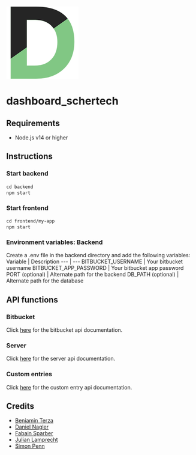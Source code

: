![plot](./frontend/my-app/public/logo192.png)
# dashboard_schertech



## Requirements
- Node.js v14 or higher



## Instructions

### Start backend
````
cd backend
npm start
````

### Start frontend
````
cd frontend/my-app
npm start
````


### Environment variables: Backend
Create a .env file in the backend directory and add the following variables:
Variable | Description
--- | ---
BITBUCKET_USERNAME | Your bitbucket username
BITBUCKET_APP_PASSWORD | Your bitbucket app password
PORT (optional) | Alternate path for the backend
DB_PATH (optional) | Alternate path for the database



## API functions

### Bitbucket
Click [here](documentation/bitbucket_api.md) for the bitbucket api documentation.

### Server
Click [here](documentation/server_api.md) for the server api documentation.

### Custom entries
Click [here](documentation/custom_entry_api.md) for the custom entry api documentation.


## Credits
- [Beniamin Terza](https://github.com/beniaminterza)
- [Daniel Nagler](https://github.com/dado-official)
- [Fabain Sparber](https://github.com/SparberFabian)
- [Julian Lamprecht](https://github.com/Juli-EXP)
- [Simon Penn](https://github.com/smnpenn)
